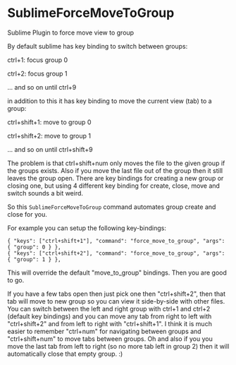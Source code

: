 # SublimeForceMoveToGroup
Sublime Plugin to force move view to group

By default sublime has key binding to switch between groups:

ctrl+1: focus group 0

ctrl+2: focus group 1

... and so on until ctrl+9

in addition to this it has key binding to move the current view (tab) to a group:

ctrl+shift+1: move to group 0

ctrl+shift+2: move to group 1

... and so on until ctrl+shift+9

The problem is that ctrl+shift+num only moves the file to the given group if the groups exists. Also if you move the last file out of the group then it still leaves the group open. There are key bindings for creating a new group or closing one, but using 4 different key binding for create, close, move and switch sounds a bit weird.

So this `SublimeForceMoveToGroup` command automates group create and close for you.

For example you can setup the following key-bindings:
```
{ "keys": ["ctrl+shift+1"], "command": "force_move_to_group", "args": { "group": 0 } },
{ "keys": ["ctrl+shift+2"], "command": "force_move_to_group", "args": { "group": 1 } },
```
This will override the default "move_to_group" bindings. Then you are good to go.

If you have a few tabs open then just pick one then "ctrl+shift+2", then that tab will move to new group so you can view it side-by-side with other files. You can switch between the left and right group with ctrl+1 and ctrl+2 (default key bindings) and you can move any tab from right to left with "ctrl+shift+2" and from left to right with "ctrl+shift+1". I think it is much easier to remember "ctrl+num" for navigating between groups and "ctrl+shift+num" to move tabs between groups.
Oh and also if you you move the last tab from left to right (so no more tab left in group 2) then it will automatically close that empty group. :)
